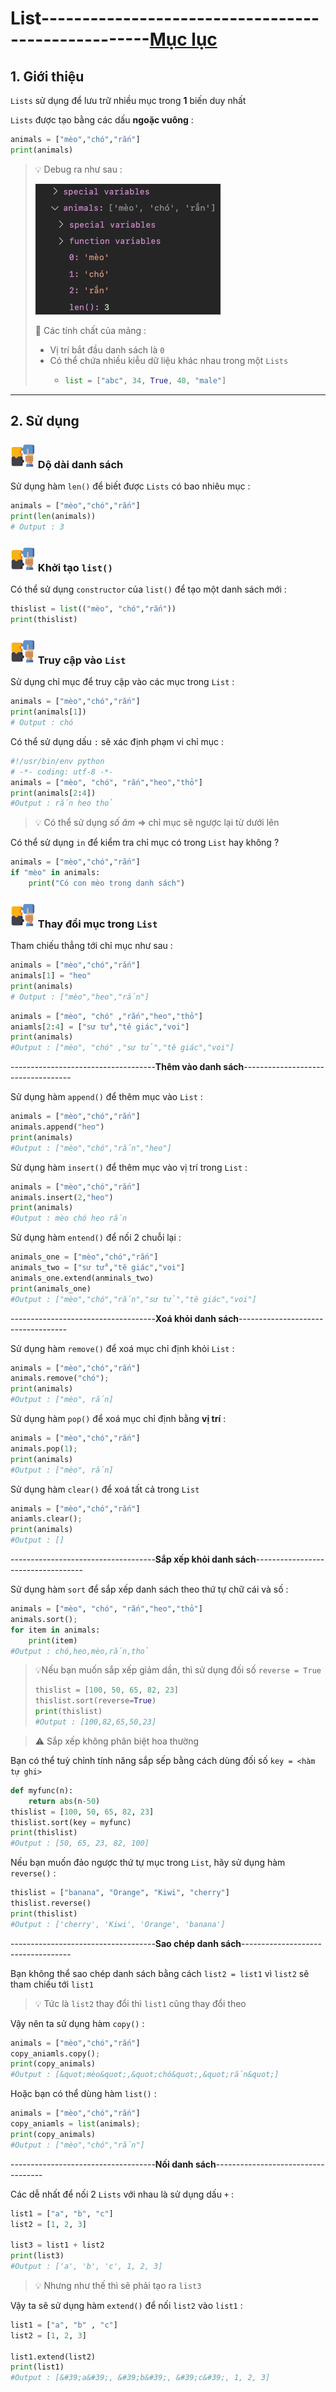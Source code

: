 # List---------------------------------------------------[Mục lục](https://github.com/Zenfection/Python)

## 1. Giới thiệu

`Lists` sử dụng để lưu trữ nhiều mục trong **1** biến duy nhất

`Lists` được tạo bằng các dấu **ngoặc vuông** : 

```python
animals = ["mèo","chó","rắn"]
print(animals)
```

> 💡 Debug ra như sau : 
> 
> ![Ảnh chụp Màn hình 2021-03-04 lúc 21.31.16.png](https://raw.githubusercontent.com/Zenfection/Image/master/2021/03/04-21-31-33-A%CC%89nh%20chu%CC%A3p%20Ma%CC%80n%20hi%CC%80nh%202021-03-04%20lu%CC%81c%2021.31.16.png)
> 
> 🧨 Các tính chất của mảng :
> 
> - Vị trí bắt đầu danh sách là `0`
> - Có thể chứa nhiều kiễu dữ liệu khác nhau trong một `Lists` 
>   - ```python
>     list = ["abc", 34, True, 40, "male"]
>     ```

---

## 2. Sử dụng

### ![Creative Solution.png](https://raw.githubusercontent.com/Zenfection/Image/master/2021/03/01-14-07-37-Creative%20Solution.png) Dộ dài danh sách

Sử dụng hàm `len()` để biết được `Lists` có bao nhiêu mục :

```python
animals = ["mèo","chó","rắn"]
print(len(animals))
# Output : 3
```

### ![Creative Solution.png](https://raw.githubusercontent.com/Zenfection/Image/master/2021/03/01-14-07-37-Creative%20Solution.png) Khởi tạo `list()`

Có thể sử dụng `constructor` của `list()` để tạo một danh sách mới : 

```python
thislist = list(("mèo", "chó","rắn"))
print(thislist)
```

### ![Creative Solution.png](https://raw.githubusercontent.com/Zenfection/Image/master/2021/03/01-14-07-37-Creative%20Solution.png) Truy cập vào `List`

Sử dụng chỉ mục để truy cập vào các mục trong `List` : 

```python
animals = ["mèo","chó","rắn"]
print(animals[1])
# Output : chó
```

Có thể sử dụng dấu `:` sẽ xác định phạm vi chỉ mục : 

```python
#!/usr/bin/env python
# -*- coding: utf-8 -*-
animals = ["mèo", "chó", "rắn","heo","thỏ"]
print(animals[2:4])
#Output : rắn heo thỏ
```

> 💡 Có thể sử dụng *số âm* ⇒ chỉ mục sẽ ngược lại từ dưới lên

Có thể sử dụng `in` để kiểm tra chỉ mục có trong `List` hay không  ?

```python
animals = ["mèo","chó","rắn"]
if "mèo" in animals:
    print("Có con mèo trong danh sách")
```

### ![Creative Solution.png](https://raw.githubusercontent.com/Zenfection/Image/master/2021/03/01-14-07-37-Creative%20Solution.png) Thay đổi mục trong `List`

Tham chiếu thẳng tới chỉ mục như sau : 

```python
animals = ["mèo","chó","rắn"]
animals[1] = "heo"
print(animals)
# Output : ["mèo","heo","rắn"]
```

```python
animals = ["mèo", "chó" ,"rắn","heo","thỏ"]
aniamls[2:4] = ["sư tử","tê giác","voi"]
print(animals)
#Output : ["mèo", "chó" ,"sư tử","tê giác","voi"]
```

------------------------------------**Thêm vào danh sách**-----------------------------------

Sử dụng hàm `append()` để thêm mục vào `List` : 

```python
animals = ["mèo","chó","rắn"]
animals.append("heo")
print(animals)
#Output : ["mèo","chó","rắn","heo"]
```

Sử dụng hàm `insert()` để thêm mục vào vị trí trong `List` : 

```python
animals = ["mèo","chó","rắn"]
animals.insert(2,"heo")
print(animals)
#Output : mèo chó heo rắn
```

Sử dụng hàm `entend()` để nối 2 chuỗi lại : 

```python
animals_one = ["mèo","chó","rắn"]
animals_two = ["sư tử","tê giác","voi"]
animals_one.extend(anminals_two)
print(animals_one)
#Output : ["mèo","chó","rắn","sư tử","tê giác","voi"]
```

------------------------------------**Xoá khỏi danh sách**-----------------------------------

Sử dụng hàm `remove()` để xoá mục chỉ định khỏi `List`  : 

```python
animals = ["mèo","chó","rắn"]
animals.remove("chó");
print(animals)
#Output : ["mèo", rắn]
```

Sử dụng hàm `pop()` để xoá mục chỉ định bằng **vị trí** : 

```python
animals = ["mèo","chó","rắn"]
animals.pop(1);
print(animals)
#Output : ["mèo", rắn]
```

Sử dụng hàm `clear()` để xoá tất cả trong `List`

```python
animals = ["mèo","chó","rắn"]
aniamls.clear();
print(animals)
#Output : []
```

------------------------------------**Sắp xếp khỏi danh sách**-----------------------------------

Sử dụng hàm `sort` để sắp xếp danh sách theo thứ tự chữ cái và số : 

```python
animals = ["mèo", "chó", "rắn","heo","thỏ"]
animals.sort();
for item in animals:
    print(item)
#Output : chó,heo,mèo,rắn,thỏ
```

> 💡Nếu bạn muốn sắp xếp giảm dần, thì sử dụng đối số `reverse = True` 
> 
> ```python
> thislist = [100, 50, 65, 82, 23]
> thislist.sort(reverse=True)
> print(thislist)
> #Output : [100,82,65,50,23]
> ```

> ⚠️ Sắp xếp không phân biệt hoa thường

Bạn có thể tuỳ chỉnh tính năng sắp sếp bằng cách dùng đối số `key = <hàm tự ghi>`

```python
def myfunc(n):
    return abs(n-50)
thislist = [100, 50, 65, 82, 23]
thislist.sort(key = myfunc)
print(thislist)
#Output : [50, 65, 23, 82, 100]
```

Nếu bạn muốn đảo ngược thứ tự mục trong `List`, hãy sử dụng hàm `reverse()` : 

```python
thislist = ["banana", "Orange", "Kiwi", "cherry"]
thislist.reverse()
print(thislist)
#Output : ['cherry', 'Kiwi', 'Orange', 'banana']
```

------------------------------------**Sao chép danh sách**-----------------------------------

Bạn không thể sao chép danh sách bằng cách `list2 = list1` vì `list2` sẽ tham chiếu tới `list1`

> 💡 Tức là `list2` thay đổi thì `list1` cũng thay đổi theo

Vậy nên ta sử dụng hàm `copy()` : 

```python
animals = ["mèo","chó","rắn"]
copy_aniamls.copy();
print(copy_animals)
#Output : [&quot;mèo&quot;,&quot;chó&quot;,&quot;rắn&quot;]
```

Hoặc bạn có thể dùng hàm `list()` : 

```python
animals = ["mèo","chó","rắn"]
copy_aniamls = list(animals);
print(copy_animals)
#Output : ["mèo","chó","rắn"]
```

------------------------------------**Nối danh sách**-----------------------------------

Các dễ nhất để nối 2 `Lists` với nhau là sử dụng dấu `+` : 

```python
list1 = ["a", "b", "c"]
list2 = [1, 2, 3]

list3 = list1 + list2
print(list3)
#Output : ['a', 'b', 'c', 1, 2, 3]
```

> 💡 Nhưng như thế thì sẽ phải tạo ra `list3`

Vậy ta sẽ sử dụng hàm `extend()` để nối `list2` vào `list1` : 

```python
list1 = ["a", "b" , "c"]
list2 = [1, 2, 3]

list1.extend(list2)
print(list1)
#Output : [&#39;a&#39;, &#39;b&#39;, &#39;c&#39;, 1, 2, 3]
```


